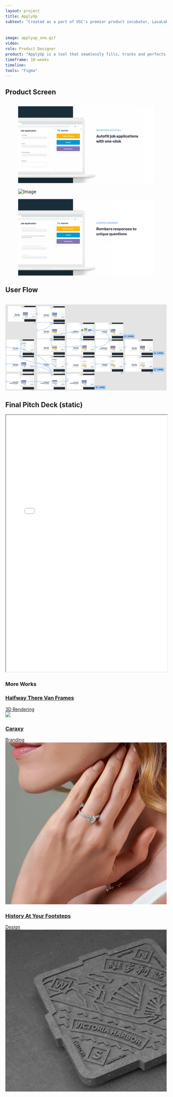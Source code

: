 ```yaml
---
layout: project
title: ApplyUp
subtext: "Created as a part of USC's premier product incubator, LavaLab, the goal was to create and pitch an MVP to venture capitalists and investors within 10-weeks. By working alongside a product manager ([João Aguiar de Souza](https://www.linkedin.com/in/joao-aguiar-de-souza/)) and two developers ([Jason Chen](https://www.linkedin.com/in/jsn-chn/), [Sanjana Ilango](https://www.linkedin.com/in/sanjana~ilango/)), we created ApplyUp."


image: applyup_one.gif
video: 
role: Product Designer
product: "ApplyUp is a tool that seamlessly fills, tracks and perfects your job applications in seconds."
timeframe: 10-weeks
timeline:
tools: "Figma"
---
```


## Product Screen
<figure>
<img src="img/applyup_one.gif" style="padding-top: 15px" alt="Image" class="img-fluid">
<img src="img/applyuptwo.gif" style="padding-top: 15px" alt="Image" class="img-fluid">
<img src="img/applyup_three.gif" style="padding-top: 15px" alt="Image" class="img-fluid">
</figure>

## User Flow
<img src="img/applyup_four.png" style="padding-top: 15px" alt="Image" class="img-fluid">

## Final Pitch Deck (static)
<iframe src="img/ApplyUp.pdf" width="100%" height="800px"> </iframe>

<div class="site-section pb-0">
    <div class="container">
        <div class="row justify-content-center text-center mb-4">
            <div class="col-5">
                <h3 class="h3 heading">More Works</h3>
            </div>
        </div>
        <div class="row" data-aos="fade-up" data-aos-delay="200">
            <div class="item rendering col-sm-6 col-md-4 col-lg-4 mb-4">
                <a href="halfway.html" class="item-wrap fancybox">
                    <div class="work-info">
                        <h3>Halfway There Van Frames</h3>
                        <span>3D Rendering</span>
                    </div>
                    <img class="img-fluid" src="img/misc_v2.png">
                </a>
            </div>
            <div class="item branding col-sm-6 col-md-4 col-lg-4 mb-4">
                <a href="caraxy.html" class="item-wrap fancybox">
                    <div class="work-info">
                        <h3>Caraxy</h3>
                        <span>Branding</span>
                    </div>
                    <img class="img-fluid" src="img/img_2.jpg">
                </a>
            </div>
            <div class="item design col-sm-6 col-md-4 col-lg-4 mb-4">
                <a href="history.html" class="item-wrap fancybox">
                    <div class="work-info">
                        <h3>History At Your Footsteps</h3>
                        <span>Design</span>
                    </div>
                    <img class="img-fluid" src="img/img_5.jpg">
                </a>
            </div>
        </div>
    </div>
</div>